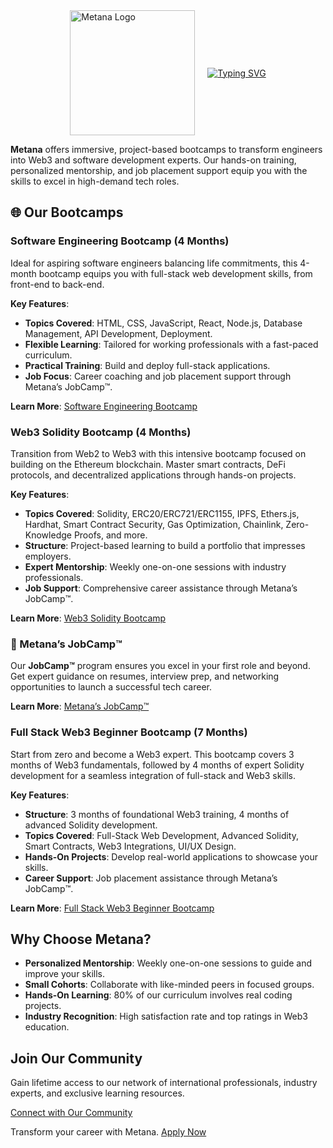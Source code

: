 <div style="display: flex; align-items: center; justify-content: center;">
  <img src="https://imgproxy.cryptojobslist.com/sig0x23/q:75/resize:fill/dpr:1.2/width:200/height:200/rs:fit/ex:1/plain/gs:/job-listing-logos/876f53dc-7a68-4dd4-9218-34ee8208d19c.png" alt="Metana Logo" style="margin-right: 20px; width: 200px; height: 200px;">
  <div style="text-align: center;">
    <a href="https://git.io/typing-svg">
      <img src="https://readme-typing-svg.herokuapp.com?font=Be+Vietnam+Pro&weight=600&size=40&pause=1000&color=B5F732&vCenter=true&width=600&lines=Welcome+to+Metana!+%F0%9F%91%8B;Future-Proof+your+Career.;Land+a+job.+Guaranteed." alt="Typing SVG">
    </a>
  </div>
</div>




**Metana** offers immersive, project-based bootcamps to transform engineers into Web3 and software development experts. Our hands-on training, personalized mentorship, and job placement support equip you with the skills to excel in high-demand tech roles.


## 🌐 Our Bootcamps


### Software Engineering Bootcamp (4 Months)
Ideal for aspiring software engineers balancing life commitments, this 4-month bootcamp equips you with full-stack web development skills, from front-end to back-end.

**Key Features**:
- **Topics Covered**: HTML, CSS, JavaScript, React, Node.js, Database Management, API Development, Deployment.
- **Flexible Learning**: Tailored for working professionals with a fast-paced curriculum.
- **Practical Training**: Build and deploy full-stack applications.
- **Job Focus**: Career coaching and job placement support through Metana’s JobCamp™️.

**Learn More**: [Software Engineering Bootcamp](https://metana.io/full-stack-software-engineer-bootcamp/)


### Web3 Solidity Bootcamp (4 Months)
Transition from Web2 to Web3 with this intensive bootcamp focused on building on the Ethereum blockchain. Master smart contracts, DeFi protocols, and decentralized applications through hands-on projects.

**Key Features**:
- **Topics Covered**: Solidity, ERC20/ERC721/ERC1155, IPFS, Ethers.js, Hardhat, Smart Contract Security, Gas Optimization, Chainlink, Zero-Knowledge Proofs, and more.
- **Structure**: Project-based learning to build a portfolio that impresses employers.
- **Expert Mentorship**: Weekly one-on-one sessions with industry professionals.
- **Job Support**: Comprehensive career assistance through Metana’s JobCamp™️.

**Learn More**: [Web3 Solidity Bootcamp](https://metana.io/web3-solidity-bootcamp-ethereum-blockchain/)


### 🚀 Metana’s JobCamp™️
Our **JobCamp™️** program ensures you excel in your first role and beyond. Get expert guidance on resumes, interview prep, and networking opportunities to launch a successful tech career.

**Learn More**: [Metana’s JobCamp™️](https://metana.io/jobcamp/)


### Full Stack Web3 Beginner Bootcamp (7 Months)
Start from zero and become a Web3 expert. This bootcamp covers 3 months of Web3 fundamentals, followed by 4 months of expert Solidity development for a seamless integration of full-stack and Web3 skills.

**Key Features**:
- **Structure**: 3 months of foundational Web3 training, 4 months of advanced Solidity development.
- **Topics Covered**: Full-Stack Web Development, Advanced Solidity, Smart Contracts, Web3 Integrations, UI/UX Design.
- **Hands-On Projects**: Develop real-world applications to showcase your skills.
- **Career Support**: Job placement assistance through Metana’s JobCamp™️.

**Learn More**: [Full Stack Web3 Beginner Bootcamp](https://metana.io/web3-beginner-bootcamp/)



## Why Choose Metana?
- **Personalized Mentorship**: Weekly one-on-one sessions to guide and improve your skills.
- **Small Cohorts**: Collaborate with like-minded peers in focused groups.
- **Hands-On Learning**: 80% of our curriculum involves real coding projects.
- **Industry Recognition**: High satisfaction rate and top ratings in Web3 education.



## Join Our Community
Gain lifetime access to our network of international professionals, industry experts, and exclusive learning resources.

[Connect with Our Community](https://discord.gg/34HUEGrSfX)

Transform your career with Metana. [Apply Now](https://metana.io/apply)

